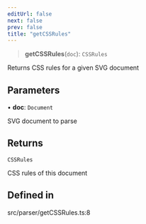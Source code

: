 ```yaml
---
editUrl: false
next: false
prev: false
title: "getCSSRules"
---
```


> **getCSSRules**(`doc`): `CSSRules`

Returns CSS rules for a given SVG document

## Parameters

• **doc**: `Document`

SVG document to parse

## Returns

`CSSRules`

CSS rules of this document

## Defined in

src/parser/getCSSRules.ts:8
